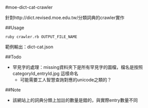 #moe-dict-cat-crawler

針對http://dict.revised.moe.edu.tw/分類詞典的crawler實作

##Usage

`ruby crawler.rb OUTPUT_FILE_NAME`

範例輸出：dict-cat.json

##Todo

* 罕見字的處理：missing資料夾下是所有罕見字的圖檔，檔名是按照 categoryId_entryId.jpg 這樣命名
	* 可能需要工人智慧查詢對應的unicode之類的？
	
##Note
* 該網站上的詞典分類上加註的數量是錯的，與實際entry數量不同 

